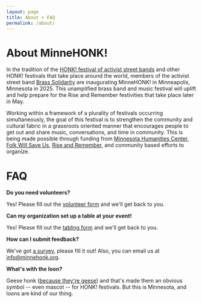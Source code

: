 ```yaml
---
layout: page
title: About + FAQ
permalink: /about/
---
```


# About MinneHONK!
In the tradition of the [HONK! festival of activist street bands](https://honkfest.org) and other HONK! festivals that take place around the world, members of the activist street band [Brass Solidarity](https://brasssolidarity.com) are inaugurating MinneHONK! in Minneapolis, Minnesota in 2025. This unamplified brass band and music festival will uplift and help prepare for the Rise and Remember festivities that take place later in May.

Working within a framework of a plurality of festivals occurring simultaneously, the goal of this festival is to strengthen the community and cultural fabric in a grassroots oriented manner that encourages people to get out and share music, conversations, and time in community. This is being made possible through funding from [Minnesota Humanities Center](https://www.mnhum.org), [Folk Will Save Us](https://www.folkwillsaveus.org), [Rise and Remember](https://riseandremember.org), and community based efforts to organize.

# FAQ

**Do you need volunteers?**

Yes! Please fill out the [volunteer form]() and we'll get back to you.

**Can my organization set up a table at your event!**

Yes! Please fill out the [tabling form](https://docs.google.com/forms/d/e/1FAIpQLSeFsmr0IEp4DEFJiWNqVTeBLfv0AIHLgDNytWnFN-w-VU6k_A/viewform?usp=sharing) and we'll get back to you.

**How can I submit feedback?**

We've got [a survey](https://docs.google.com/forms/d/e/1FAIpQLSda2fFYmWnNFUNxfq2kuJs7vrFPAnYOD-xBUvZkKMNM9TqHtg/viewform?usp=header), please fill it out! Also, you can email us at [info@minnehonk.org](mailto:info@minnehonk.org).

**What's with the loon?**

Geese honk ([because they're geese](https://www.youtube.com/watch?v=qLepBbZBx3w)) and that's made them an obvious symbol -- even mascot -- for HONK! festivals. But this is Minnesota, and loons are kind of our thing.
